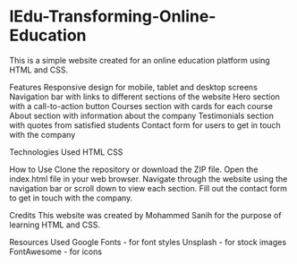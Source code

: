 # IEdu-Transforming-Online-Education

This is a simple website created for an online education platform using HTML and CSS.

Features
Responsive design for mobile, tablet and desktop screens
Navigation bar with links to different sections of the website
Hero section with a call-to-action button
Courses section with cards for each course
About section with information about the company
Testimonials section with quotes from satisfied students
Contact form for users to get in touch with the company

Technologies Used
HTML
CSS

How to Use
Clone the repository or download the ZIP file.
Open the index.html file in your web browser.
Navigate through the website using the navigation bar or scroll down to view each section.
Fill out the contact form to get in touch with the company.

Credits
This website was created by Mohammed Sanih for the purpose of learning HTML and CSS.

Resources Used
Google Fonts - for font styles
Unsplash - for stock images
FontAwesome - for icons
